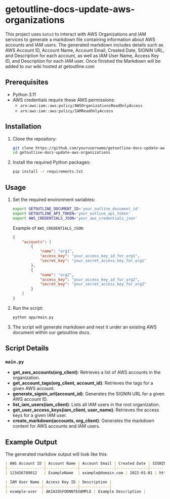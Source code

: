 # getoutline-docs-update-aws-organizations

This project uses `boto3` to interact with AWS Organizations and IAM services to generate a markdown file containing information about AWS accounts and IAM users. The generated markdown includes details such as AWS Account ID, Account Name, Account Email, Created Date, SIGNIN URL, and Description for each account, as well as IAM User Name, Access Key ID, and Description for each IAM user. Once finished the Markdown will be added to our wiki hosted at getoutline.com

## Prerequisites

- Python 3.11
- AWS credentials require these AWS permissions:
  - `arn:aws:iam::aws:policy/AWSOrganizationsReadOnlyAccess`
  - `arn:aws:iam::aws:policy/IAMReadOnlyAccess`

## Installation

1. Clone the repository:
    ```sh
    git clone https://github.com/yourusername/getoutline-docs-update-aws-organizations.git
    cd getoutline-docs-update-aws-organizations
    ```

2. Install the required Python packages:
    ```sh
    pip install -r requirements.txt
    ```

## Usage

1. Set the required environment variables:
    ```sh
    export GETOUTLINE_DOCUMENT_ID='your_outline_document_id'
    export GETOUTLINE_API_TOKEN='your_outline_api_token'
    export AWS_CREDENTIALS_JSON='your_aws_credentials_json'
    ```

    Example of `AWS_CREDENTIALS_JSON`:
    ```json
    {
        "accounts": [
            {
                "name": "org1",
                "access_key": "your_access_key_id_for_org1",
                "secret_key": "your_secret_access_key_for_org1"
            },
            {
                "name": "org2",
                "access_key": "your_access_key_id_for_org2",
                "secret_key": "your_secret_access_key_for_org2"
            }
        ]
    }
    ```

2. Run the script:
    ```sh
    python app/main.py
    ```

3. The script will generate markdown and nest it under an existing AWS document within our getoutline docs.

## Script Details

### `main.py`

- **get_aws_accounts(org_client)**: Retrieves a list of AWS accounts in the organization.
- **get_account_tags(org_client, account_id)**: Retrieves the tags for a given AWS account.
- **generate_signin_url(account_id)**: Generates the SIGNIN URL for a given AWS account ID.
- **list_iam_users(iam_client)**: Lists all IAM users in the root organization.
- **get_user_access_keys(iam_client, user_name)**: Retrieves the access keys for a given IAM user.
- **create_markdown(accounts, org_client)**: Generates the markdown content for AWS accounts and IAM users.

## Example Output

The generated markdow output will look like this:

```md
| AWS Account ID | Account Name | Account Email | Created Date | SIGNIN URL | Description |
|----------------|--------------|---------------|--------------|------------|-------------|
| 123456789012   | ExampleName  | example@domain.com | 2022-01-01 | https://123456789012.signin.aws.amazon.com/console | Example Description |

| IAM User Name | Access Key ID | Description |
|---------------|---------------|-------------|
| example-user  | AKIAIOSFODNN7EXAMPLE | Example Description |
```
